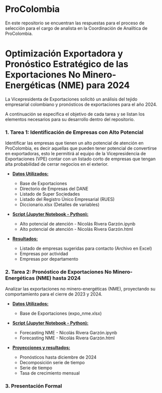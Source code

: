 # ProColombia
En este repositorio se encuentran las respuestas para el proceso de selección para el cargo de analista en la Coordinación de Analítica de ProColombia.

# Optimización Exportadora y Pronóstico Estratégico de las Exportaciones No Minero-Energéticas (NME) para 2024

La Vicepresidenta de Exportaciones solicitó un análisis del tejido empresarial colombiano y pronósticos de exportaciones para el año 2024. 

A continuación se especifica el objetivo de cada tarea y se listan los elementos necesarios para su desarrollo dentro del repositorio.

### 1. Tarea 1: Identificación de Empresas con Alto Potencial

Identificar las empresas que tienen un alto potencial de atención en ProColombia, es decir aquellas que pueden tener potencial de convertirse en exportadoras, esto le permitirá al equipo de la Vicepresidencia de Exportaciones (VPE) contar con un listado corto de empresas que tengan alta probabilidad de cerrar negocios en el exterior.

- **[Datos Utilizados:](Datos)**
    - Base de Exportaciones
    - Directorio de Empresas del DANE
    - Listado de Super Sociedades
    - Listado del Registro Único Empresarial (RUES)
    - Diccionario.xlsx (Detalles de variables)

- **[Script (Jupyter Notebook - Python):](Datos)**
    - Alto potencial de atención - Nicolás Rivera Garzón.ipynb
    - Alto potencial de atención - Nicolás Rivera Garzón.html

- **[Resultados:](Datos/Resultados/)**
    - Listado de empresas sugeridas para contacto (Archivo en Excel)
    - Empresas por actividad
    - Empresas por departamento
    
### 2. Tarea 2: Pronóstico de Exportaciones No Minero-Energéticas (NME) hasta 2024

Analizar las exportaciones no minero-energéticas (NME), proyectando su comportamiento para el cierre de 2023 y 2024.

- **[Datos Utilizados:](Datos)**
    - Base de Exportaciones (expo_nme.xlsx)

- **[Script (Jupyter Notebook - Python):](Datos)**
    - Forecasting NME -  Nicolás Rivera Garzón.ipynb
    - Forecasting NME -  Nicolás Rivera Garzón.html

- **[Proyecciones y resultados:](Datos/Resultados/)**
    - Pronósticos hasta diciembre de 2024
    - Decomposición serie de tiempo
    - Serie de tiempo
    - Tasa de crecimiento mensual

### 3. Presentación Formal





